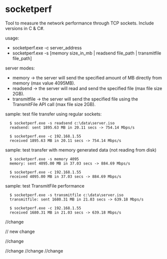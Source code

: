 socketperf
==========
Tool to measure the network performance through TCP sockets. Include versions in C & C#.

usage:
* socketperf.exe -c server_address
* socketperf.exe -s [memory size_in_mb | readsend file_path | transmitfile file_path]


server modes:
* memory -> the server will send the specified amount of MB directly from memory (max value 4095MB).
* readsend -> the server will read and send the specified file (max file size 2GB).
* transmitfile -> the server will send the specified file using the TransmitFile API call (max file size 2GB).

sample: test file transfer using regular sockets:
```
  $ socketperf.exe -s readsend c:\data\server.iso
  readsend: sent 1895.63 MB in 20.11 secs -> 754.14 Mbps/s
  
  $ socketperf.exe -c 192.168.1.55
  received 1895.63 MB in 20.11 secs -> 754.14 Mbps/s
```
sample: test transfer with memory generated data (not reading from disk)
```
  $ socketperf.exe -s memory 4095
  memory: sent 4095.00 MB in 37.03 secs -> 884.69 Mbps/s
  
  $ socketperf.exe -c 192.168.1.55
  received 4095.00 MB in 37.03 secs -> 884.69 Mbps/s
```
sample: test TransmitFile performance
```
  $ socketperf.exe -s transmitfile c:\data\server.iso
  transmitfile: sent 1680.31 MB in 21.03 secs -> 639.18 Mbps/s
  
  $ socketperf.exe -c 192.168.1.55
  received 1680.31 MB in 21.03 secs -> 639.18 Mbps/s
```

//change

// new change

//change


//change
//change 
//change  
